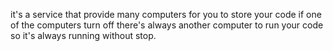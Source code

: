 it's a service that provide many computers for you to store your code if one of the computers turn off there's always another computer to run your code so it's always running without stop.
